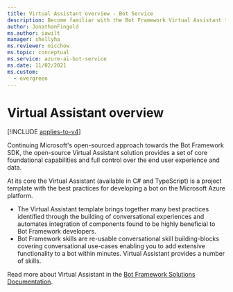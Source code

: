 ```yaml
---
title: Virtual Assistant overview - Bot Service
description: Become familiar with the Bot Framework Virtual Assistant template. Learn about features, understand design principles, and view example scenarios.
author: JonathanFingold
ms.author: iawilt
manager: shellyha
ms.reviewer: micchow
ms.topic: conceptual
ms.service: azure-ai-bot-service
ms.date: 11/02/2021
ms.custom:
  - evergreen
---
```


# Virtual Assistant overview

[!INCLUDE [applies-to-v4](../includes/applies-to-v4-current.md)]

Continuing Microsoft's open-sourced approach towards the Bot Framework SDK, the open-source Virtual Assistant solution provides a set of core foundational capabilities and full control over the end user experience and data.

At its core the Virtual Assistant (available in C# and TypeScript) is a project template with the best practices for developing a bot on the Microsoft Azure platform.

- The Virtual Assistant template brings together many best practices identified through the building of conversational experiences and automates integration of components found to be highly beneficial to Bot Framework developers.
- Bot Framework skills are re-usable conversational skill building-blocks covering conversational use-cases enabling you to add extensive functionality to a bot within minutes. Virtual Assistant provides a number of skills.

Read more about Virtual Assistant in the [Bot Framework Solutions Documentation](https://microsoft.github.io/botframework-solutions/index).
